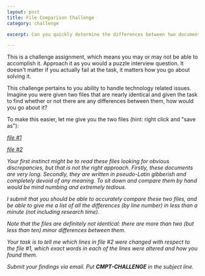 ```yaml
---
layout: post
title: File Comparison Challenge
category: challenge

excerpt: Can you quickly determine the differences between two documents? This challenge tests your general computer knowledge, problem solving skills and ability to research technology issues.

---
```


This is a challenge assignment, which means you may or may not be able to accomplish it. Approach it as you would a puzzle interview question. It doesn't matter if you actually fail at the task, it matters how you go about solving it.

This challenge pertains to you ability to handle technology related issues. Imagine you were given two files that are nearly identical and given the task to find whether or not there are any differences between them, how would you go about it?

To make this easier, let me give you the two files (hint: right click and "save as"):

  <i class="icon-doc-text">[file #1][f1]

  <i class="icon-doc-text">[file #2][f2]

Your first instinct might be to read these files looking for obvious discrepancies, but that is not the right approach. Firstly, these documents are very long. Secondly, they are written in pseudo-Latin gibberish and completely devoid of any meaning. To sit down and compare them by hand would be mind numbing and extremely tedious.

I submit that you should be able to accurately compare these two files, and be able to give me a list of all the differences (by line number) in less than a minute (not including research time).

Note that the files are definitely not identical: there are more than two (but less than ten) minor differences between them. 

Your task is to tell me which lines in file #2 were changed with respect to the file #1, which exact words in each of the lines were altered and how you found them.

Submit your findings via email. Put **CMPT-CHALLENGE** in the subject line.

[f1]: {{site.baseurl}}/res/file1.txt
[f2]: {{site.baseurl}}/res/file2.txt
